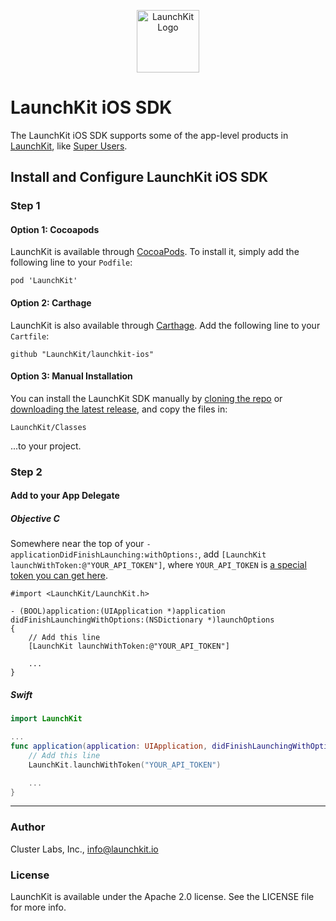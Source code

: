 <p align="center"><img src="https://d2kfjaekmjmy1l.cloudfront.net/images/icon-v8d70a510a2c9.png" width="100" alt="LaunchKit Logo"/></p>

# LaunchKit iOS SDK

The LaunchKit iOS SDK supports some of the app-level products in [LaunchKit](https://launchkit.io), like [Super Users](https://launchkit.io/users/onboard/install).

## Install and Configure LaunchKit iOS SDK
<!--
We are still learning how to make this easy for you. If you have any feedback, please send it our way.

---


_Warning! This part of the process needs to be completed by someone with access to your mobile app’s source code. If that’s not you, we’ve made it easy to get them involved. Just click here to send them an email with all the info they need._

---
-->

### Step 1

#### Option 1: Cocoapods
LaunchKit is available through [CocoaPods](http://cocoapods.org/). To install it, simply add the following line to your `Podfile`:

```
pod 'LaunchKit'
```

#### Option 2: Carthage
LaunchKit is also available through [Carthage](https://github.com/Carthage/Carthage). Add the following line to your `Cartfile`:

```
github "LaunchKit/launchkit-ios"
```

#### Option 3: Manual Installation
You can install the LaunchKit SDK manually by [cloning the repo](https://github.com/launchkit/launchkit-ios) or [downloading the latest release](https://github.com/launchkit/launchkit-ios/releases), and copy the files in:

```
LaunchKit/Classes
```
...to your project.
 

### Step 2
#### Add to your App Delegate
##### _Objective C_
Somewhere near the top of your `-applicationDidFinishLaunching:withOptions:`, add `[LaunchKit launchWithToken:@"YOUR_API_TOKEN"]`, where `YOUR_API_TOKEN` is [a special token you can get here](https://launchkit.io/account/sdk-tokens).

```objc
#import <LaunchKit/LaunchKit.h>

- (BOOL)application:(UIApplication *)application didFinishLaunchingWithOptions:(NSDictionary *)launchOptions
{
    // Add this line
    [LaunchKit launchWithToken:@"YOUR_API_TOKEN"]

    ...
}
```

##### _Swift_

```swift
import LaunchKit

...
func application(application: UIApplication, didFinishLaunchingWithOptions launchOptions: [NSObject: AnyObject]?) -> Bool {
    // Add this line
    LaunchKit.launchWithToken("YOUR_API_TOKEN")

    ...
}
```
<!--
### Step 3 (Xcode 7 / iOS 9)
LaunchKit access some resources in Amazon AWS, and Amazon isn't fully TLS ready (yet). They have [documented the issue](https://mobile.awsblog.com/post/Tx2QM69ZE6BGTYX/Preparing-Your-Apps-for-iOS-9).

In your app's `Info.plist` file, add the following properties to `NSAppTransportSecurity`:

```
<key>NSAppTransportSecurity</key>
<dict>
	<key>NSAllowsArbitraryLoads</key>
	<false/>
	<key>NSExceptionDomains</key>
       <dict>
           <key>amazonaws.com</key>
           <dict>
               <key>NSThirdPartyExceptionMinimumTLSVersion</key>
               <string>TLSv1.0</string>
               <key>NSThirdPartyExceptionRequiresForwardSecrecy</key>
               <false/>
               <key>NSIncludesSubdomains</key>
               <true/>
           </dict>
           <key>amazonaws.com.cn</key>
           <dict>
               <key>NSThirdPartyExceptionMinimumTLSVersion</key>
               <string>TLSv1.0</string>
               <key>NSThirdPartyExceptionRequiresForwardSecrecy</key>
               <false/>
               <key>NSIncludesSubdomains</key>
               <true/>
           </dict>
	</dict>
</dict>
```

### (Optional) Step 4
#### Add Build Phase
If you are using remote resources like What's New, this script will retrieve any resource NSBundles and place them within your App Bundle as a cache. That way, those resources will be available immediately upon app start. On subsequent starts, LaunchKit will download any newer available versions of those resources, in case you make changes after building your app!

##### _Click Project in Xcode, and go to Build Phases_
![](http://i.imgur.com/2t4s3ua.png =800x)


##### _Click the + icon, and add a Script Phase_
![](http://i.imgur.com/7x0C22e.png =600x)

##### _Paste the following_

```
SCRIPT=`/usr/bin/find "${SRCROOT}/.." -name LaunchKitRemoteBundlesScript.playground | head -n 1`
xcrun -sdk macosx swift "${SCRIPT}/Contents.swift" "YOUR_API_TOKEN"
```
![](http://i.imgur.com/y9NUjpn.png =800x)
-->

---
### Author

Cluster Labs, Inc., info@launchkit.io

### License

LaunchKit is available under the Apache 2.0 license. See the LICENSE file for more info.